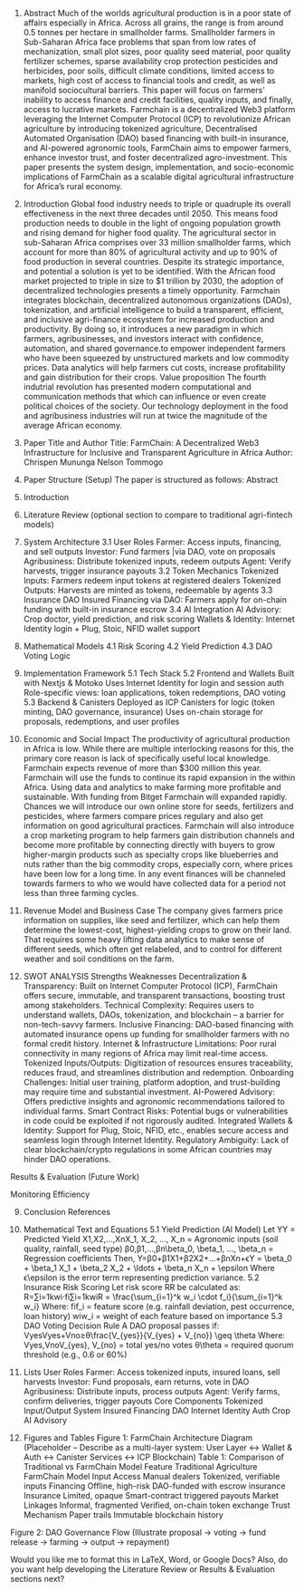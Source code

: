 1. Abstract
Much of the worlds agricultural production is in a poor state of affairs especially in Africa. Across all grains, the range is from around 0.5 tonnes per hectare in smallholder farms. Smallholder farmers in Sub-Saharan Africa face problems that span from low rates of mechanization, small plot sizes, poor quality seed material, poor quality fertilizer schemes, sparse availability crop protection pesticides and herbicides, poor soils, difficult climate conditions, limited access to markets, high cost of access to financial tools and credit, as well as manifold sociocultural barriers. This paper will focus on farmers' inability to access finance and credit facilities, quality inputs, and finally, access to lucrative markets.
Farmchain is a decentralized Web3 platform leveraging the Internet Computer Protocol (ICP) to revolutionize African agriculture by introducing tokenized agriculture, Decentralised Automated Organisation (DAO) based financing with built-in insurance, and AI-powered agronomic tools, FarmChain aims to empower farmers, enhance investor trust, and foster decentralized agro-investment. This paper presents the system design, implementation, and socio-economic implications of FarmChain as a scalable digital agricultural infrastructure for Africa’s rural economy.

2. Introduction
Global food industry needs to triple or quadruple its overall effectiveness in the next three decades until 2050. This means food production needs to double in the light of ongoing population growth and rising demand for higher food quality. The agricultural sector in sub-Saharan Africa comprises over 33 million smallholder farms, which account for more than 80% of agricultural activity and up to 90% of food production in several countries. Despite its strategic importance, and potential a solution is yet to be identified. 
With the African food market projected to triple in size to $1 trillion by 2030, the adoption of decentralized technologies presents a timely opportunity. Farmchain integrates blockchain, decentralized autonomous organizations (DAOs), tokenization, and artificial intelligence to build a transparent, efficient, and inclusive agri-finance ecosystem for increased production and productivity. By doing so, it introduces a new paradigm in which farmers, agribusinesses, and investors interact with confidence, automation, and shared governance.to empower independent farmers who have been squeezed by unstructured markets and low commodity prices. Data analytics will help farmers cut costs, increase profitability and gain distribution for their crops. 
Value proposition 
The fourth indutrial revolution has presented modern computational and communication methods that which can influence or even create political choices of the society. Our technology deployment in the food and agribusiness industries will run at twice the magnitude of the average African economy.
3. Paper Title and Author
Title:
FarmChain: A Decentralized Web3 Infrastructure for Inclusive and Transparent Agriculture in Africa
Author:
Chrispen Mununga
Nelson Tommogo

4. Paper Structure (Setup)
The paper is structured as follows:
Abstract
1. Introduction
2. Literature Review (optional section to compare to traditional agri-fintech models)
3. System Architecture
3.1 User Roles
Farmer: Access inputs, financing, and sell outputs 
Investor: Fund farmers |via DAO, vote on proposals 
Agribusiness: Distribute tokenized inputs, redeem outputs 
Agent: Verify harvests, trigger insurance payouts 
3.2 Token Mechanics
Tokenized Inputs: Farmers redeem input tokens at registered dealers 
Tokenized Outputs: Harvests are minted as tokens, redeemable by agents
 3.3 Insurance DAO
Insured Financing via DAO: Farmers apply for on-chain funding with built-in insurance escrow 
3.4 AI Integration
AI Advisory: Crop doctor, yield prediction, and risk scoring
Wallets & Identity: Internet Identity login + Plug, Stoic, NFID wallet support 

4. Mathematical Models
4.1 Risk Scoring
4.2 Yield Prediction
4.3 DAO Voting Logic
5. Implementation Framework
5.1 Tech Stack
5.2 Frontend and Wallets
Built with Nextjs & Motoko 
Uses Internet Identity for login and session auth 
Role-specific views: loan applications, token redemptions, DAO voting
5.3 Backend & Canisters
Deployed as ICP Canisters for logic (token minting, DAO governance, insurance) 
Uses on-chain storage for proposals, redemptions, and user profiles
6. Economic and Social Impact
The productivity of agricultural production in Africa is low. While there are multiple interlocking reasons for this, the primary core reason is lack of specifically useful local knowledge. Farmchain expects revenue of more than $300 million this year. Farmchain will use the funds to continue its rapid expansion in the within Africa. Using data and analytics to make farming more profitable and sustainable. With funding from Bitget Farmchain will expanded rapidly. Chances we will introduce our own online store for seeds, fertilizers and pesticides, where farmers compare prices regulary and also get information on good agricultural practices. Farmchain will also introduce a crop marketing program to help farmers gain distribution channels and become more profitable by connecting directly with buyers to grow higher-margin products such as specialty crops like blueberries and nuts rather than the big commodity crops, especially corn, where prices have been low for a long time. In any event finances will be channeled towards farmers to who we would have collected data for a period not less than three farming cycles.

7. Revenue Model and Business Case
The company gives farmers price information on supplies, like seed and fertilizer, which can help them determine the lowest-cost, highest-yielding crops to grow on their land. That requires some heavy lifting data analytics to make sense of different seeds, which often get relabeled, and to control for different weather and soil conditions on the farm.

8. SWOT ANALYSIS
Strengths
Weaknesses
Decentralization & Transparency: Built on Internet Computer Protocol (ICP), FarmChain offers secure, immutable, and transparent transactions, boosting trust among stakeholders.
Technical Complexity: Requires users to understand wallets, DAOs, tokenization, and blockchain – a barrier for non-tech-savvy farmers.
Inclusive Financing: DAO-based financing with automated insurance opens up funding for smallholder farmers with no formal credit history.
Internet & Infrastructure Limitations: Poor rural connectivity in many regions of Africa may limit real-time access.
Tokenized Inputs/Outputs: Digitization of resources ensures traceability, reduces fraud, and streamlines distribution and redemption.
Onboarding Challenges: Initial user training, platform adoption, and trust-building may require time and substantial investment.
AI-Powered Advisory: Offers predictive insights and agronomic recommendations tailored to individual farms.
Smart Contract Risks: Potential bugs or vulnerabilities in code could be exploited if not rigorously audited.
Integrated Wallets & Identity: Support for Plug, Stoic, NFID, etc., enables secure access and seamless login through Internet Identity.
Regulatory Ambiguity: Lack of clear blockchain/crypto regulations in some African countries may hinder DAO operations.


Results & Evaluation (Future Work)


Monitoring Efficiency 

9. Conclusion
References

5. Mathematical Text and Equations
5.1 Yield Prediction (AI Model)
Let
YY = Predicted Yield
X1,X2,...,XnX_1, X_2, ..., X_n = Agronomic inputs (soil quality, rainfall, seed type)
β0,β1,...,βn\beta_0, \beta_1, ..., \beta_n = Regression coefficients
Then,
Y=β0+β1X1+β2X2+…+βnXn+ϵY = \beta_0 + \beta_1 X_1 + \beta_2 X_2 + \ldots + \beta_n X_n + \epsilon 
Where ϵ\epsilon is the error term representing prediction variance.
5.2 Insurance Risk Scoring
Let risk score RR be calculated as:
R=∑i=1kwi⋅fi∑i=1kwiR = \frac{\sum_{i=1}^k w_i \cdot f_i}{\sum_{i=1}^k w_i} 
Where:
fif_i = feature score (e.g. rainfall deviation, pest occurrence, loan history)
wiw_i = weight of each feature based on importance
5.3 DAO Voting Decision Rule
A DAO proposal passes if:
VyesVyes+Vno≥θ\frac{V_{yes}}{V_{yes} + V_{no}} \geq \theta 
Where:
Vyes,VnoV_{yes}, V_{no} = total yes/no votes
θ\theta = required quorum threshold (e.g., 0.6 or 60%)

6. Lists
User Roles
Farmer: Access tokenized inputs, insured loans, sell harvests
Investor: Fund proposals, earn returns, vote in DAO
Agribusiness: Distribute inputs, process outputs
Agent: Verify farms, confirm deliveries, trigger payouts
Core Components
Tokenized Input/Output System
Insured Financing DAO
Internet Identity Auth
Crop AI Advisory

7. Figures and Tables
Figure 1: FarmChain Architecture Diagram
(Placeholder – Describe as a multi-layer system: User Layer ↔ Wallet & Auth ↔ Canister Services ↔ ICP Blockchain)
Table 1: Comparison of Traditional vs FarmChain Model
Feature
Traditional Agriculture
FarmChain Model
Input Access
Manual dealers
Tokenized, verifiable inputs
Financing
Offline, high-risk
DAO-funded with escrow insurance
Insurance
Limited, opaque
Smart-contract triggered payouts
Market Linkages
Informal, fragmented
Verified, on-chain token exchange
Trust Mechanism
Paper trails
Immutable blockchain history

Figure 2: DAO Governance Flow
(Illustrate proposal → voting → fund release → farming → output → repayment)

Would you like me to format this in LaTeX, Word, or Google Docs? Also, do you want help developing the Literature Review or Results & Evaluation sections next?

